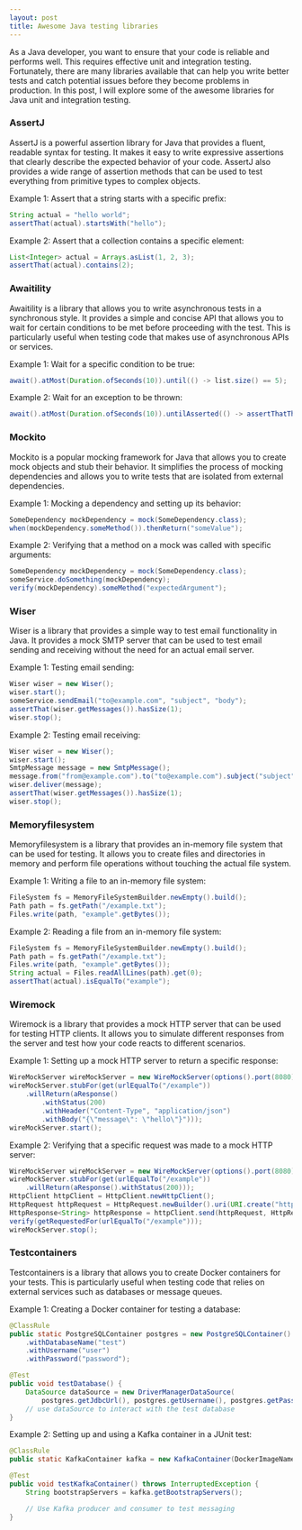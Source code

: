 ```yaml
---
layout: post
title: Awesome Java testing libraries
---
```

As a Java developer, you want to ensure that your code is reliable and performs well. This requires effective unit and integration testing. Fortunately, there are many libraries available that can help you write better tests and catch potential issues before they become problems in production. In this post, I will explore some of the awesome libraries for Java unit and integration testing.

### AssertJ
AssertJ is a powerful assertion library for Java that provides a fluent, readable syntax for testing. It makes it easy to write expressive assertions that clearly describe the expected behavior of your code. AssertJ also provides a wide range of assertion methods that can be used to test everything from primitive types to complex objects.

Example 1: Assert that a string starts with a specific prefix:
```java
String actual = "hello world";
assertThat(actual).startsWith("hello");
```

Example 2: Assert that a collection contains a specific element:
```java
List<Integer> actual = Arrays.asList(1, 2, 3);
assertThat(actual).contains(2);
```


### Awaitility
Awaitility is a library that allows you to write asynchronous tests in a synchronous style. It provides a simple and concise API that allows you to wait for certain conditions to be met before proceeding with the test. This is particularly useful when testing code that makes use of asynchronous APIs or services.

Example 1: Wait for a specific condition to be true:
```java
await().atMost(Duration.ofSeconds(10)).until(() -> list.size() == 5);
```

Example 2: Wait for an exception to be thrown:
```java
await().atMost(Duration.ofSeconds(10)).untilAsserted(() -> assertThatThrownBy(() -> someMethod()).isInstanceOf(SomeException.class));
```
### Mockito
Mockito is a popular mocking framework for Java that allows you to create mock objects and stub their behavior. It simplifies the process of mocking dependencies and allows you to write tests that are isolated from external dependencies.

Example 1: Mocking a dependency and setting up its behavior:
```java
SomeDependency mockDependency = mock(SomeDependency.class);
when(mockDependency.someMethod()).thenReturn("someValue");
```

Example 2: Verifying that a method on a mock was called with specific arguments:
```java
SomeDependency mockDependency = mock(SomeDependency.class);
someService.doSomething(mockDependency);
verify(mockDependency).someMethod("expectedArgument");
```

### Wiser
Wiser is a library that provides a simple way to test email functionality in Java. It provides a mock SMTP server that can be used to test email sending and receiving without the need for an actual email server.

Example 1: Testing email sending:
```java
Wiser wiser = new Wiser();
wiser.start();
someService.sendEmail("to@example.com", "subject", "body");
assertThat(wiser.getMessages()).hasSize(1);
wiser.stop();
```

Example 2: Testing email receiving:
```java
Wiser wiser = new Wiser();
wiser.start();
SmtpMessage message = new SmtpMessage();
message.from("from@example.com").to("to@example.com").subject("subject").body("body");
wiser.deliver(message);
assertThat(wiser.getMessages()).hasSize(1);
wiser.stop();
```

### Memoryfilesystem
Memoryfilesystem is a library that provides an in-memory file system that can be used for testing. It allows you to create files and directories in memory and perform file operations without touching the actual file system.

Example 1: Writing a file to an in-memory file system:
```java
FileSystem fs = MemoryFileSystemBuilder.newEmpty().build();
Path path = fs.getPath("/example.txt");
Files.write(path, "example".getBytes());
```

Example 2: Reading a file from an in-memory file system:
```java
FileSystem fs = MemoryFileSystemBuilder.newEmpty().build();
Path path = fs.getPath("/example.txt");
Files.write(path, "example".getBytes());
String actual = Files.readAllLines(path).get(0);
assertThat(actual).isEqualTo("example");
```

### Wiremock
Wiremock is a library that provides a mock HTTP server that can be used for testing HTTP clients. It allows you to simulate different responses from the server and test how your code reacts to different scenarios.

Example 1: Setting up a mock HTTP server to return a specific response:
```java
WireMockServer wireMockServer = new WireMockServer(options().port(8080));
wireMockServer.stubFor(get(urlEqualTo("/example"))
    .willReturn(aResponse()
        .withStatus(200)
        .withHeader("Content-Type", "application/json")
        .withBody("{\"message\": \"hello\"}")));
wireMockServer.start();
```

Example 2: Verifying that a specific request was made to a mock HTTP server:
```java
WireMockServer wireMockServer = new WireMockServer(options().port(8080));
wireMockServer.stubFor(get(urlEqualTo("/example"))
    .willReturn(aResponse().withStatus(200)));
HttpClient httpClient = HttpClient.newHttpClient();
HttpRequest httpRequest = HttpRequest.newBuilder().uri(URI.create("http://localhost:8080/example")).build();
HttpResponse<String> httpResponse = httpClient.send(httpRequest, HttpResponse.BodyHandlers.ofString());
verify(getRequestedFor(urlEqualTo("/example")));
wireMockServer.stop();
```


### Testcontainers
Testcontainers is a library that allows you to create Docker containers for your tests. This is particularly useful when testing code that relies on external services such as databases or message queues.

Example 1: Creating a Docker container for testing a database:

```java
@ClassRule
public static PostgreSQLContainer postgres = new PostgreSQLContainer()
    .withDatabaseName("test")
    .withUsername("user")
    .withPassword("password");

@Test
public void testDatabase() {
    DataSource dataSource = new DriverManagerDataSource(
        postgres.getJdbcUrl(), postgres.getUsername(), postgres.getPassword());
    // use dataSource to interact with the test database
}
```

Example 2: Setting up and using a Kafka container in a JUnit test:
```java
@ClassRule
public static KafkaContainer kafka = new KafkaContainer(DockerImageName.parse("confluentinc/cp-kafka:5.5.1"));

@Test
public void testKafkaContainer() throws InterruptedException {
    String bootstrapServers = kafka.getBootstrapServers();

    // Use Kafka producer and consumer to test messaging
}
```